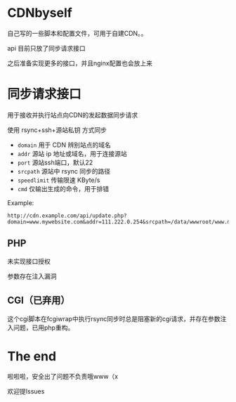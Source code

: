 # CDNbyself

自己写的一些脚本和配置文件，可用于自建CDN。。

api 目前只放了同步请求接口

之后准备实现更多的接口，并且nginx配置也会放上来

# 同步请求接口

用于接收并执行站点向CDN的发起数据同步请求

使用 rsync+ssh+源站私钥 方式同步

 - `domain` 用于 CDN 辨别站点的域名
 - `addr` 源站 ip 地址或域名，用于连接源站
 - `port` 源站ssh端口，默认22
 - `srcpath` 源站中 rsync 同步的路径
 - `speedlimit` 传输限速 KByte/s
 - `cmd` 仅输出生成的命令，用于排错

Example:
```
http://cdn.example.com/api/update.php?domain=www.mywebsite.com&addr=111.222.0.254&srcpath=/data/wwwroot/www.mywebsite.com&speedlimit=50
```

## PHP

未实现接口授权

参数存在注入漏洞

## CGI（已弃用）

这个cgi脚本在fcgiwrap中执行rsync同步时总是阻塞新的cgi请求，并存在参数注入问题，已用php重构。

# The end

啦啦啦，安全出了问题不负责哦www（x

欢迎提Issues
